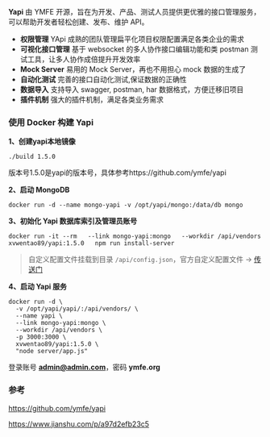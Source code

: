 **Yapi** 由 YMFE 开源，旨在为开发、产品、测试人员提供更优雅的接口管理服务，可以帮助开发者轻松创建、发布、维护 API。

- **权限管理**
   YApi 成熟的团队管理扁平化项目权限配置满足各类企业的需求
- **可视化接口管理**
   基于 websocket 的多人协作接口编辑功能和类 postman 测试工具，让多人协作成倍提升开发效率
- **Mock Server**
   易用的 Mock Server，再也不用担心 mock 数据的生成了
- **自动化测试**
   完善的接口自动化测试,保证数据的正确性
- **数据导入**
   支持导入 swagger, postman, har 数据格式，方便迁移旧项目
- **插件机制**
   强大的插件机制，满足各类业务需求



### 使用 Docker 构建 Yapi

**1、创建yapi本地镜像**

```shell
./build 1.5.0
```

版本号1.5.0是yapi的版本号，具体参考https://github.com/ymfe/yapi

**2、启动 MongoDB**

```shell
docker run -d --name mongo-yapi -v /opt/yapi/mongo:/data/db mongo
```

**3、初始化 Yapi 数据库索引及管理员账号**

```shell
docker run -it --rm   --link mongo-yapi:mongo   --workdir /api/vendors   xvwentao89/yapi:1.5.0   npm run install-server
```

> 自定义配置文件挂载到目录 `/api/config.json`，官方自定义配置文件 -> [传送门](https://github.com/YMFE/yapi/blob/master/config_example.json)

**4、启动 Yapi 服务**

```shell
docker run -d \
  -v /opt/yapi/yapi/:/api/vendors/ \
  --name yapi \
  --link mongo-yapi:mongo \
  --workdir /api/vendors \
  -p 3000:3000 \
  xvwentao89/yapi:1.5.0 \
  "node server/app.js"
```

登录账号 **admin@admin.com**，密码 **ymfe.org**

### 参考

https://github.com/ymfe/yapi

https://www.jianshu.com/p/a97d2efb23c5

